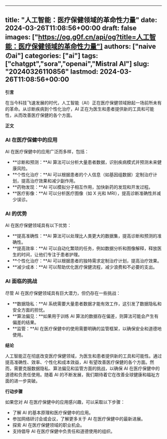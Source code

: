 
---
title: "人工智能：医疗保健领域的革命性力量"
date: 2024-03-26T11:08:56+00:00
draft: false
images: ["https://og.g0f.cn/api/og?title=人工智能：医疗保健领域的革命性力量"]
authors: ["naiveのai"]
categories: ["ai"]
tags: ["chatgpt","sora","openai","Mistral AI"]
slug: "20240326110856"
lastmod: 2024-03-26T11:08:56+00:00
---
**引言**

在当今科技飞速发展的时代，人工智能（AI）正在医疗保健领域掀起一场前所未有的革命。从诊断疾病到个性化治疗，AI 正在为医生和患者提供新的工具和可能性，从而改善医疗保健的各个方面。

**正文**

### AI 在医疗保健中的应用

AI 在医疗保健中的应用广泛而多样，包括：

- **诊断和预测：**AI 算法可以分析大量患者数据，识别疾病模式并预测未来健康风险。
- **个性化治疗：**AI 可以根据患者的个人信息（如基因组数据）定制治疗计划，提高治疗效果和减少副作用。
- **药物发现：**AI 可以模拟分子相互作用，加快新药的发现和开发过程。
- **医疗影像：**AI 可以分析医疗图像（如 X 光和 MRI），提高诊断准确性并减少误诊。

### AI 的优势

AI 在医疗保健领域具有以下优势：

- **提高准确性：**AI 算法可以处理比人类更大的数据集，提高诊断和预测的准确性。
- **提高效率：**AI 可以自动化繁琐的任务，例如数据分析和图像解释，释放医生的时间，让他们专注于患者护理。
- **个性化治疗：**AI 可以根据患者的独特需求定制治疗计划，提高治疗效果。
- **减少成本：**AI 可以帮助优化医疗保健流程，减少浪费和不必要的支出。

### AI 面临的挑战

尽管 AI 在医疗保健领域具有巨大潜力，但仍存在一些挑战：

- **数据隐私：**AI 系统需要大量患者数据才能有效工作，这引发了数据隐私和安全方面的担忧。
- **算法偏见：**如果用于训练 AI 算法的数据存在偏差，则算法可能会产生有偏差的结果。
- **监管：**AI 在医疗保健中的使用需要明确的监管框架，以确保安全和道德地使用。

**结论**

人工智能正在彻底改变医疗保健领域，为医生和患者提供新的工具和可能性。通过提高准确性、效率、个性化和成本效益，AI 有望改善医疗保健的各个方面。然而，需要克服数据隐私、算法偏见和监管方面的挑战，以确保 AI 在医疗保健中的道德和负责任使用。随着 AI 的不断发展，我们期待着它在改善全球健康和福祉方面的进一步突破。

**行动步骤**

如果您对 AI 在医疗保健中的应用感兴趣，可以采取以下步骤：

- 了解 AI 的基本原理和医疗保健中的应用。
- 参加网络研讨会或会议，了解更多关于 AI 在医疗保健中的最新进展。
- 探索 AI 在医疗保健领域的职业机会。
- 支持倡导 AI 在医疗保健中负责任和道德使用的组织。